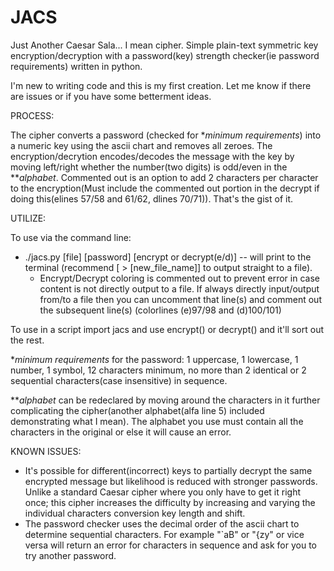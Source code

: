 # JACS
Just Another Caesar Sala... I mean cipher. Simple plain-text symmetric key encryption/decryption with a password(key) strength checker(ie password requirements) written in python.


I'm new to writing code and this is my first creation. Let me know if there are issues or if you have some betterment ideas.

PROCESS:

The cipher converts a password (checked for \**minimum requirements*) into a numeric key using the ascii chart and removes all zeroes. The encryption/decrytion encodes/decodes the message with the key by moving left/right whether the number(two digits) is odd/even in the \*\**alphabet*. Commented out is an option to add 2 characters per character to the encryption(Must include the commented out portion in the decrypt if doing this(elines 57/58 and 61/62, dlines 70/71)). That's the gist of it.

UTILIZE:

To use via the command line:
  - ./jacs.py [file] [password] [encrypt or decrypt(e/d)]  -- will print to the terminal (recommend [ > [new_file_name]] to output straight to a file).
    - Encrypt/Decrypt coloring is commented out to prevent error in case content is not directly output to a file. If always directly input/output from/to a file then you can uncomment that line(s) and comment out the subsequent line(s) (colorlines (e)97/98 and (d)100/101)

To use in a script import jacs and use encrypt() or decrypt() and it'll sort out the rest.


\**minimum requirements* for the password: 1 uppercase, 1 lowercase, 1 number, 1 symbol, 12 characters minimum, no more than 2 identical or 2 sequential characters(case insensitive) in sequence.

\*\**alphabet* can be redeclared by moving around the characters in it further complicating the cipher(another alphabet(alfa line 5) included demonstrating what I mean). The alphabet you use must contain all the characters in the original or else it will cause an error.



KNOWN ISSUES:

  - It's possible for different(incorrect) keys to partially decrypt the same encrypted message but likelihood is reduced with stronger passwords. Unlike a standard Caesar cipher where you only have to get it right once; this cipher increases the difficulty by increasing and varying the individual characters conversion key length and shift.
  - The password checker uses the decimal order of the ascii chart to determine sequential characters. For example "\`aB" or "{zy" or vice versa will return an error for characters in sequence and ask for you to try another password.
